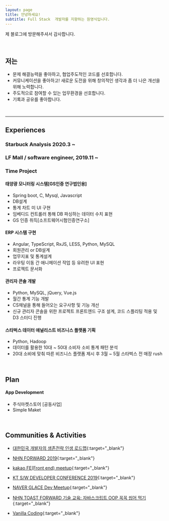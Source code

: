 ```yaml
---
layout: page
title: 안녕하세요!
subtitle: Full Stack  개발자를 지향하는 원영식입니다.
---
```


제 블로그에 방문해주셔서 감사합니다.

<br>

## 저는

- 문제 해결능력을 좋아하고, 협업주도적인 코드를 선호합니다. 
- 커뮤니케이션을 좋아하고! 새로운 도전을 위해 창의적인 생각과 좀 더 나은 개선을 위해 노력합니다.
- 주도적으로 참여할 수 있는 업무환경을 선호합니다.
- 기록과 공유를 좋아합니다.

<br>

---
## Experiences

### Starbuck Analysis 2020.3 ~

### LF Mall  / software engineer, 2019.11 ~ 


###  Time Project

#### 태양광 모니터링 시스템[GS인증 연구법인용]

- Spring boot, C, Mysql, Javascript
- DB설계 
- 통계 차트 미 UI 구현
- 임베디드 컨트롤러 통해 DB 파싱하는 데이터 수치 표현
- GS 인증 취득[소프트웨어시험인증연구소]

#### ERP 시스템 구현
- Angular, TypeScript, RxJS, LESS, Python, MySQL
- 회원관리 or DB설계
- 업무지표 및 통계설계
- 라우팅 이동 간 애니메이션 작업 등 유려한 UI 표현
- 프로젝트 문서화

#### 관리자 콘솔 개발
- Python, MySQL, jQuery, Vue.js
- 월간 통계 기능 개발
- CS채널을 통해 들어오는 요구사항 및 기능 개선
- 신규 관리자 콘솔을 위한 프로젝트 프론트엔드 구조 설계, 코드 스플리팅 적용 및 D3 스터디 진행

#### 스타벅스 데이터 애널리스트  비즈니스 플랫폼 기획
- Python, Hadoop
- 데이터를 활용한 10대 ~ 50대 소비자 소비 통계 패턴 분석
- 20대 소비에 맞춰 따른 비즈니스 플랫폼 제시 후 3월 ~ 5월 스타벅스 전 매장 rush

<br>


## Plan

#### App Development
 - 주식마켓스토어 [공동사업]
 - Simple Maket

<br>

## Communities & Activities

- [대한민국 개발자의 생존전략 인생 로드맵](https://www.onoffmix.com/event/205305){:target="_blank"}

- [NHN FORWARD 2019](https://forward.nhn.com/2019/seoul/){:target="_blank"}
- [kakao FE(Front end) meetup](https://tech.kakao.com/2019/10/24/kakao-fefront-end-meetup-2/){:target="_blank"}
- [KT S/W DEVELOPER CONFERENCE 2019](https://festa.io/events/344){:target="_blank"} 
- [NAVER GLACE Dev Meetup](){:target="_blank"} 
- [NHN TOAST FORWARD 기술 교육: 자바스크립트 OOP 꼭꼭 씹어 먹기](https://onoffmix.com/event/181202){:target="_blank"}
- [Vanilla Coding](https://www.vanillacoding.co/){:target="_blank"} 
